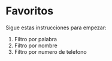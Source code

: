 # Favoritos

Sigue estas instrucciones para empezar:

1. Filtro por palabra
2. Filtro por nombre
3. Filtro por numero de telefono

